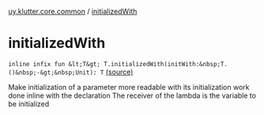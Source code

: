 [uy.klutter.core.common](index.md) / [initializedWith](.)


# initializedWith
`inline infix fun &lt;T&gt; T.initializedWith(initWith:&nbsp;T.()&nbsp;-&gt;&nbsp;Unit): T` [(source)](https://github.com/kohesive/klutter/blob/master/core-jdk6/src/main/kotlin/uy/klutter/core/common/Common.kt#L34)

Make initialization of a parameter more readable with its initialization work done inline with the declaration
The receiver of the lambda is the variable to be initialized


